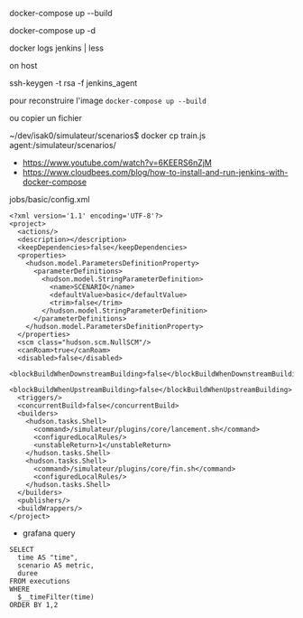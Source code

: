docker-compose up --build

docker-compose up -d

docker logs jenkins | less

on host

ssh-keygen -t rsa -f jenkins_agent


pour reconstruire l'image
`docker-compose up --build`


ou copier un fichier

~/dev/isak0/simulateur/scenarios$ docker cp train.js agent:/simulateur/scenarios/



- https://www.youtube.com/watch?v=6KEERS6nZjM
- https://www.cloudbees.com/blog/how-to-install-and-run-jenkins-with-docker-compose


jobs/basic/config.xml

```
<?xml version='1.1' encoding='UTF-8'?>
<project>
  <actions/>
  <description></description>
  <keepDependencies>false</keepDependencies>
  <properties>
    <hudson.model.ParametersDefinitionProperty>
      <parameterDefinitions>
        <hudson.model.StringParameterDefinition>
          <name>SCENARIO</name>
          <defaultValue>basic</defaultValue>
          <trim>false</trim>
        </hudson.model.StringParameterDefinition>
      </parameterDefinitions>
    </hudson.model.ParametersDefinitionProperty>
  </properties>
  <scm class="hudson.scm.NullSCM"/>
  <canRoam>true</canRoam>
  <disabled>false</disabled>
  <blockBuildWhenDownstreamBuilding>false</blockBuildWhenDownstreamBuilding>
  <blockBuildWhenUpstreamBuilding>false</blockBuildWhenUpstreamBuilding>
  <triggers/>
  <concurrentBuild>false</concurrentBuild>
  <builders>
    <hudson.tasks.Shell>
      <command>/simulateur/plugins/core/lancement.sh</command>
      <configuredLocalRules/>
      <unstableReturn>1</unstableReturn>
    </hudson.tasks.Shell>
    <hudson.tasks.Shell>
      <command>/simulateur/plugins/core/fin.sh</command>
      <configuredLocalRules/>
    </hudson.tasks.Shell>
  </builders>
  <publishers/>
  <buildWrappers/>
</project>
```

- grafana query

```
SELECT
  time AS "time",
  scenario AS metric,
  duree
FROM executions
WHERE
  $__timeFilter(time)
ORDER BY 1,2
```
